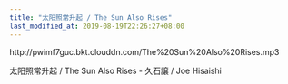 ```yaml
---
title: "太阳照常升起 / The Sun Also Rises"
last_modified_at: 2019-08-19T22:26:27+08:00
---
```

<p>http://pwimf7guc.bkt.clouddn.com/The%20Sun%20Also%20Rises.mp3</p>

太阳照常升起 / The Sun Also Rises  -  久石譲 / Joe Hisaishi
